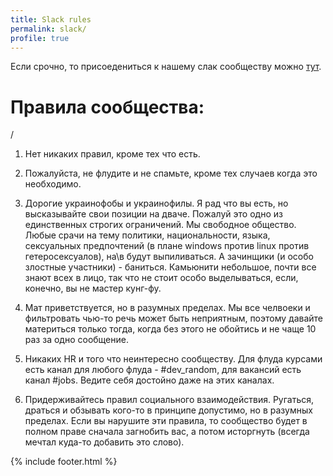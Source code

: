 ```yaml
---
title: Slack rules
permalink: slack/
profile: true
---
```


Если срочно, то присоедениться к нашему слак сообществу можно [тут](http://slack.ukrops.club/). 
<script async defer src="http://slack.ukrops.club/slackin.js?large"></script>

# Правила сообщества:
 
 / 

1. Нет никаких правил, кроме тех что есть. 

2. Пожалуйста, не флудите и не спамьте, кроме тех случаев когда это необходимо. 

3. Дорогие украинофобы и украинофилы. Я рад что вы есть, но высказывайте свои позиции на дваче. Пожалуй это одно из единственных строгих ограничений. Мы свободное общество. Любые срачи на тему политики, национальности, языка, сексуальных предпочтений (в плане windows против linux против гетеросексуалов), на\в будут выпиливаться. А зачинщики (и особо злостные участники) - баниться. Камьюнити небольшое, почти все знают всех в лицо, так что не стоит особо выделываться, если, конечно, вы не мастер кунг-фу. 

4. Мат приветствуется, но в разумных пределах. Мы все челвоеки и фильтровать чью-то речь может быть неприятным, поэтому давайте материться только тогда, когда без этого не обойтись и не чаще 10 раз за одно сообщение.

5. Никаких HR и того что неинтересно сообществу. Для флуда курсами есть канал для любого флуда - #dev_random, для вакансий есть канал #jobs. Ведите себя достойно даже на этих каналах. 

6. Придерживайтесь правил социального взаимодействия. Ругаться, драться и обзывать кого-то в принципе допустимо, но в разумных пределах. Если вы нарушите эти правила, то сообщество будет в полном праве сначала загнобить вас, а потом исторгнуть (всегда мечтал куда-то добавить это слово). 

{% include footer.html %}
